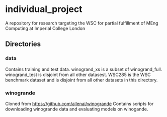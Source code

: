 # individual_project
A repository for research targeting the WSC for partial fulfillment of MEng Computing at Imperial College London

## Directories

### data
Contains training and test data. winogrand_xs is a subset of winogrand_full. winogrand_test is disjoint from all other datasest. WSC285 is the WSC benchmark dataset and is disjoint from all other datasets in this directory.

### winogrande
Cloned from https://github.com/allenai/winogrande
Contains scripts for downloading winogrande data and evaluating models on winogande.
